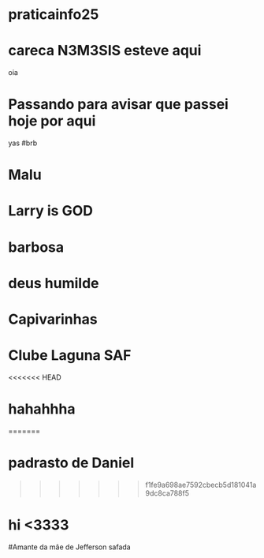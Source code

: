 # praticainfo25
# careca N3M3SIS esteve aqui 
oia
# Passando para avisar que passei hoje por aqui
yas
#brb
# Malu 
# Larry is GOD
# barbosa
# deus humilde
# Capivarinhas
# Clube Laguna SAF

<<<<<<< HEAD
# hahahhha
=======
# padrasto de Daniel
>>>>>>> f1fe9a698ae7592cbecb5d181041a9dc8ca788f5
# hi <3333
#Amante da mâe de Jefferson safada
